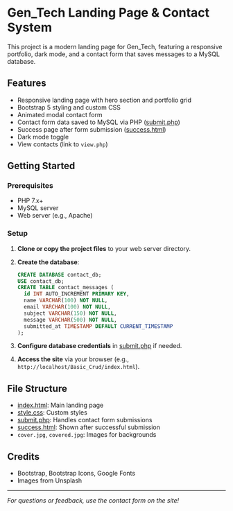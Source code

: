 # Gen_Tech Landing Page & Contact System

This project is a modern landing page for Gen_Tech, featuring a responsive portfolio, dark mode, and a contact form that saves messages to a MySQL database.

## Features

- Responsive landing page with hero section and portfolio grid
- Bootstrap 5 styling and custom CSS
- Animated modal contact form
- Contact form data saved to MySQL via PHP ([submit.php](submit.php))
- Success page after form submission ([success.html](success.html))
- Dark mode toggle
- View contacts (link to `view.php`)

## Getting Started

### Prerequisites

- PHP 7.x+
- MySQL server
- Web server (e.g., Apache)

### Setup

1. **Clone or copy the project files** to your web server directory.
2. **Create the database**:

   ```sql
   CREATE DATABASE contact_db;
   USE contact_db;
   CREATE TABLE contact_messages (
     id INT AUTO_INCREMENT PRIMARY KEY,
     name VARCHAR(100) NOT NULL,
     email VARCHAR(100) NOT NULL,
     subject VARCHAR(150) NOT NULL,
     message VARCHAR(500) NOT NULL,
     submitted_at TIMESTAMP DEFAULT CURRENT_TIMESTAMP
   );
   ```

3. **Configure database credentials** in [submit.php](submit.php) if needed.

4. **Access the site** via your browser (e.g., `http://localhost/Basic_Crud/index.html`).

## File Structure

- [index.html](index.html): Main landing page
- [style.css](style.css): Custom styles
- [submit.php](submit.php): Handles contact form submissions
- [success.html](success.html): Shown after successful submission
- `cover.jpg`, `covered.jpg`: Images for backgrounds

## Credits

- Bootstrap, Bootstrap Icons, Google Fonts
- Images from Unsplash

---

*For questions or feedback, use the contact form on the site!*
